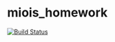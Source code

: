 # miois_homework

[![Build Status](https://github.com/olyaakperova/miois_homework.jl/actions/workflows/CI.yml/badge.svg?branch=main)](https://github.com/olyaakperova/miois_homework.jl/actions/workflows/CI.yml?query=branch%3Amain)

    